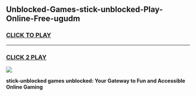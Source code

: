 
## Unblocked-Games-stick-unblocked-Play-Online-Free-ugudm
<h3>
<a href="https://premium76.site?title=stick-unblocked&ref=26A">CLICK TO PLAY</a></h3>
<hr>

<h3>
<a href="https://premium76.site?title=stick-unblocked&ref=26A">CLICK 2 PLAY</a>
  
</h3>

<a href="https://premium76.site?title=stick-unblocked&ref=26A"><img src="https://clearcache.store/games.png"></a>


**stick-unblocked games unblocked: Your Gateway to Fun and Accessible Online Gaming**
